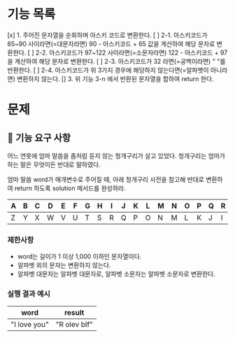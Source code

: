 # 기능 목록

[x] 1. 주어진 문자열을 순회하며 아스키 코드로 변환한다.
[ ] 2-1. 아스키코드가 65~90 사이라면(=대문자라면) 90 - 아스키코드 + 65 값을 계산하여 해당 문자로 변환한다.
[ ] 2-2. 아스키코드가 97~122 사이라면(=소문자라면) 122 - 아스키코드 + 97을 계산하여 해당 문자로 변환한다.
[ ] 2-3. 아스키코드가 32 라면(=공백이라면) " "를 반환한다.
[ ] 2-4. 아스키코드가 위 3가지 경우에 해당하지 않는다면(=알파벳이 아니라면) 변환하지 않는다.
[] 3. 위 기능 3-n 에서 반환된 문자열을 합하여 return 한다.

# 문제

## 🚀 기능 요구 사항

어느 연못에 엄마 말씀을 좀처럼 듣지 않는 청개구리가 살고 있었다. 청개구리는 엄마가 하는 말은 무엇이든 반대로 말하였다.

엄마 말씀 word가 매개변수로 주어질 때, 아래 청개구리 사전을 참고해 반대로 변환하여 return 하도록 solution 메서드를 완성하라.

| A   | B   | C   | D   | E   | F   | G   | H   | I   | J   | K   | L   | M   | N   | O   | P   | Q   | R   | S   | T   | U   | V   | W   | X   | Y   | Z   |
| --- | --- | --- | --- | --- | --- | --- | --- | --- | --- | --- | --- | --- | --- | --- | --- | --- | --- | --- | --- | --- | --- | --- | --- | --- | --- |
| Z   | Y   | X   | W   | V   | U   | T   | S   | R   | Q   | P   | O   | N   | M   | L   | K   | J   | I   | H   | G   | F   | E   | D   | C   | B   | A   |

### 제한사항

- word는 길이가 1 이상 1,000 이하인 문자열이다.
- 알파벳 외의 문자는 변환하지 않는다.
- 알파벳 대문자는 알파벳 대문자로, 알파벳 소문자는 알파벳 소문자로 변환한다.

### 실행 결과 예시

| word         | result       |
| ------------ | ------------ |
| "I love you" | "R olev blf" |
